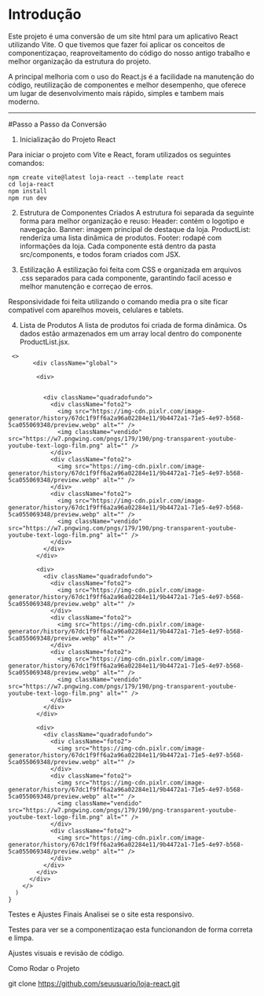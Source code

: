 
# Introdução

Este projeto é uma conversão de um site html para um aplicativo React utilizando Vite. O que tivemos que fazer foi aplicar os conceitos de componentizaçao, reaproveitamento do código do nosso antigo trabalho e melhor organização da estrutura do projeto.

A principal melhoria com o uso do React.js é a facilidade na manutenção do código, reutilização de componentes e melhor desempenho, que oferece um lugar de desenvolvimento mais rápido, simples e tambem mais moderno.

---

#Passo a Passo da Conversão

 1. Inicialização do Projeto React

Para iniciar o projeto com Vite e React, foram utilizados os seguintes comandos:

```
npm create vite@latest loja-react --template react
cd loja-react
npm install
npm run dev
```
2. Estrutura de Componentes Criados
A estrutura foi separada da seguinte forma para melhor organização e reuso:
Header: contém o logotipo e navegação.
Banner: imagem principal de destaque da loja.
ProductList: renderiza uma lista dinâmica de produtos.
Footer: rodapé com informações da loja.
Cada componente está dentro da pasta src/components, e todos foram criados com JSX.

3. Estilização
A estilização foi feita com CSS e organizada em arquivos .css separados para cada componente, garantindo facil acesso e melhor manutenção e correçao de erros.

Responsividade foi feita utilizando o comando media pra o site ficar compativel com aparelhos moveis, celulares e tablets.

4. Lista de Produtos
A lista de produtos foi criada de forma dinâmica. Os dados estão armazenados em um array local dentro do componente ProductList.jsx.

```
 <>
       <div className="global">
        
        <div>
          
          
          <div className="quadradofundo">
            <div className="foto2">
              <img src="https://img-cdn.pixlr.com/image-generator/history/67dc1f9ff6a2a96a02284e11/9b4472a1-71e5-4e97-b568-5ca055069348/preview.webp" alt="" />
              <img className="vendido" src="https://w7.pngwing.com/pngs/179/190/png-transparent-youtube-youtube-text-logo-film.png" alt="" />
            </div>
            <div className="foto2">
              <img src="https://img-cdn.pixlr.com/image-generator/history/67dc1f9ff6a2a96a02284e11/9b4472a1-71e5-4e97-b568-5ca055069348/preview.webp" alt="" />
            </div>
            <div className="foto2">
              <img src="https://img-cdn.pixlr.com/image-generator/history/67dc1f9ff6a2a96a02284e11/9b4472a1-71e5-4e97-b568-5ca055069348/preview.webp" alt="" />
              <img className="vendido" src="https://w7.pngwing.com/pngs/179/190/png-transparent-youtube-youtube-text-logo-film.png" alt="" />
            </div>
          </div>
        </div>

        <div>
          <div className="quadradofundo">
            <div className="foto2">
              <img src="https://img-cdn.pixlr.com/image-generator/history/67dc1f9ff6a2a96a02284e11/9b4472a1-71e5-4e97-b568-5ca055069348/preview.webp" alt="" />
            </div>
            <div className="foto2">
              <img src="https://img-cdn.pixlr.com/image-generator/history/67dc1f9ff6a2a96a02284e11/9b4472a1-71e5-4e97-b568-5ca055069348/preview.webp" alt="" />
            </div>
            <div className="foto2">
              <img src="https://img-cdn.pixlr.com/image-generator/history/67dc1f9ff6a2a96a02284e11/9b4472a1-71e5-4e97-b568-5ca055069348/preview.webp" alt="" />
              <img className="vendido" src="https://w7.pngwing.com/pngs/179/190/png-transparent-youtube-youtube-text-logo-film.png" alt="" />
            </div>
          </div>
        </div>

        <div>
          <div className="quadradofundo">
            <div className="foto2">
              <img src="https://img-cdn.pixlr.com/image-generator/history/67dc1f9ff6a2a96a02284e11/9b4472a1-71e5-4e97-b568-5ca055069348/preview.webp" alt="" />
            </div>
            <div className="foto2">
              <img src="https://img-cdn.pixlr.com/image-generator/history/67dc1f9ff6a2a96a02284e11/9b4472a1-71e5-4e97-b568-5ca055069348/preview.webp" alt="" />
              <img className="vendido" src="https://w7.pngwing.com/pngs/179/190/png-transparent-youtube-youtube-text-logo-film.png" alt="" />
            </div>
            <div className="foto2">
              <img src="https://img-cdn.pixlr.com/image-generator/history/67dc1f9ff6a2a96a02284e11/9b4472a1-71e5-4e97-b568-5ca055069348/preview.webp" alt="" />
            </div>
          </div>
        </div>
      </div>
    </>
  )
}
```
 Testes e Ajustes Finais
Analisei se o site esta responsivo.

Testes para ver se a componentizaçao esta funcionandon de forma correta e limpa.

Ajustes visuais e revisão de código.


Como Rodar o Projeto

git clone https://github.com/seuusuario/loja-react.git




